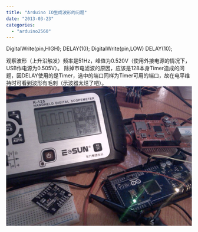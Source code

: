 ```yaml
---
title: "Arduino IO生成波形的问题"
date: "2013-03-23"
categories: 
  - "arduino2560"
---
```


DigitalWrite(pin,HIGH);
DELAY(10);
DigitalWrite(pin,LOW)
DELAY(10);

观察波形（上升沿触发）频率是51Hz，峰值为0.520V（使用外接电源的情况下，USB作电源为0.505V）。 除掉市电滤波的原因，应该是128本身Timer造成的问题，因DELAY使用的是Timer，选中的端口同样为Timer可用的端口，故在电平维持时可看到波形有毛刺（示波器太烂了吧）。 [![psb](images/psb.jpg)](https://blog.lofyer.org/wp-content/uploads/2013/03/psb.jpg)
